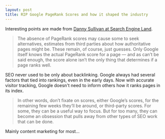```yaml
---
layout: post
title: RIP Google PageRank Scores and how it shaped the industry
---
```

Interesting points are made from [Danny Sullivan at Search Engine Land](http://searchengineland.com/rip-google-pagerank-retrospective-244286).

> The absence of PageRank scores may cause some to seek alternatives, estimates from third parties about how authoritative pages might be. These remain, of course, just guesses. Only Google itself knows the actual PageRank score for a page — and as can’t be said enough, the score alone isn’t the only thing that determines if a page ranks well.

SEO never used to be only about backlinking. Google always had several factors that tied into rankings, even in the early days. Now with accurate visitor tracking, Google doesn't need to inform others how it ranks pages in its index.

> In other words, don’t fixate on scores, either Google’s scores, for the remaining few weeks they’ll be around, or third-party scores. For some, they can be a useful way to focus. But for too many, they can become an obsession that pulls away from other types of SEO work that can be done.

Mainly content marketing for most...

